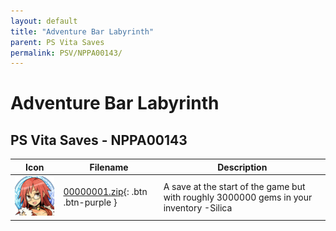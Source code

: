 ```yaml
---
layout: default
title: "Adventure Bar Labyrinth"
parent: PS Vita Saves
permalink: PSV/NPPA00143/
---
```

# Adventure Bar Labyrinth

## PS Vita Saves - NPPA00143

| Icon | Filename | Description |
|------|----------|-------------|
| ![Adventure Bar Labyrinth](icon0.png) | [00000001.zip](00000001.zip){: .btn .btn-purple } | A save at the start of the game but with roughly 3000000 gems in your inventory  -Silica  |
